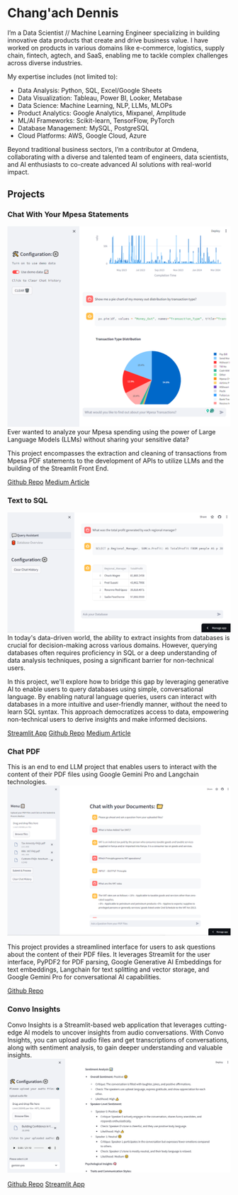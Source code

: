 # Chang'ach Dennis
I’m a Data Scientist // Machine Learning Engineer specializing in building innovative data products that create and drive business value. I have worked on products in various domains like e-commerce, logistics, supply chain, fintech, agtech, and SaaS, enabling me to tackle complex challenges across diverse industries.

My expertise includes (not limited to):
- Data Analysis: Python, SQL, Excel/Google Sheets
- Data Visualization: Tableau, Power BI, Looker, Metabase 
- Data Science: Machine Learning, NLP, LLMs, MLOPs
- Product Analytics: Google Analytics, Mixpanel, Amplitude
- ML/AI Frameworks: Scikit-learn, TensorFlow, PyTorch
- Database Management: MySQL, PostgreSQL
- Cloud Platforms: AWS, Google Cloud, Azure

Beyond traditional business sectors, I’m a contributor at Omdena, collaborating with a diverse and talented team of engineers, data scientists, and AI enthusiasts to co-create advanced AI solutions with real-world impact.

## Projects
### Chat With Your Mpesa Statements
![Chat with Mpesa](/assets/Home_Page.png)
Ever wanted to analyze your Mpesa spending using the power of Large Language Models (LLMs) without sharing your sensitive data?

This project encompasses the extraction and cleaning of transactions from Mpesa PDF statements to the development of APIs to utilize LLMs and the building of the Streamlit Front End.

[Github Repo](https://github.com/DennisChangach/Chat-With-Your-Mpesa-Statements)
[Medium Article](https://bit.ly/493WzyP)


### Text to SQL
![Text to SQL](assets/db_query.png)
In today's data-driven world, the ability to extract insights from databases is crucial for decision-making across various domains. However, querying databases often requires proficiency in SQL or a deep understanding of data analysis techniques, posing a significant barrier for non-technical users.

In this project, we'll explore how to bridge this gap by leveraging generative AI to enable users to query databases using simple, conversational language. By enabling natural language queries, users can interact with databases in a more intuitive and user-friendly manner, without the need to learn SQL syntax. This approach democratizes access to data, empowering non-technical users to derive insights and make informed decisions.

[Streamlit App](https://db-query-assistant.streamlit.app/)
[Github Repo](https://github.com/DennisChangach/Text_To_SQL_Superstore_Dataset)
[Medium Article](https://medium.com/@kogeidennis/chat-with-your-database-simplifying-database-queries-a81d80d990e3)

### Chat PDF
This is an end to end LLM project that enables users to interact with the content of their PDF files using Google Gemini Pro and Langchain technologies.
![Chat with your PDFs](assets/chat_pdf_app.png)

This project provides a streamlined interface for users to ask questions about the content of their PDF files. It leverages Streamlit for the user interface, PyPDF2 for PDF parsing, Google Generative AI Embeddings for text embeddings, Langchain for text splitting and vector storage, and Google Gemini Pro for conversational AI capabilities.

[Github Repo](https://github.com/DennisChangach/Chat_PDF)


### Convo Insights
Convo Insights is a Streamlit-based web application that leverages cutting-edge AI models to uncover insights from audio conversations. With Convo Insights, you can upload audio files and get transcriptions of conversations, along with sentiment analysis, to gain deeper understanding and valuable insights.
![Convo Insights Streamlit App](assets/convo.png)

[Github Repo](https://github.com/DennisChangach/Convo_Insight)
[Streamlit App](https://convoinsight.streamlit.app/)
















